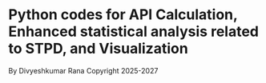 # Python codes for API Calculation, Enhanced statistical analysis related to STPD, and Visualization
By Divyeshkumar Rana 
Copyright 2025-2027


